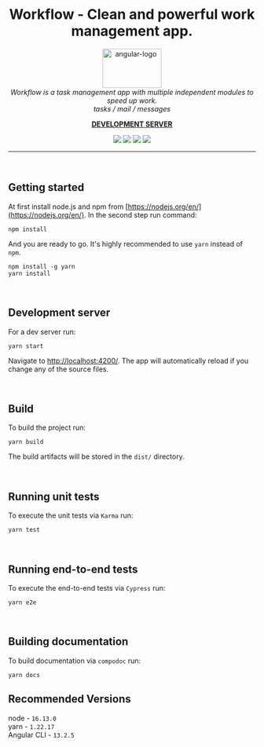 <h1 align="center">Workflow - Clean and powerful work management app.</h1>

<p align="center">
  <img src="https://workflow.adiantek.ovh/docs/assets/logo_with_text.svg" alt="angular-logo" width="120px" height="80px"/>
  <br>
  <i>Workflow is a task management app with multiple independent modules to speed up work.
    <br>tasks / mail / messages</i>
  <br>
</p>

<p align="center">
  <a href="https://workflow.adiantek.ovh/pl-PL/"><strong>DEVELOPMENT SERVER</strong></a>
  <br>
</p>

<p align="center" style="color:red">
  <img src="https://camo.githubusercontent.com/bb8c978f0a4b62e646273b8a5ea2ef05690184ae23d98109a0fc5cc5f450a6f8/68747470733a2f2f696d672e736869656c64732e696f2f62616467652f616e67756c61722d6c6f76652d626c75653f6c6f676f3d616e67756c617226616e67756c61723d6c6f7665" />
  <img src="https://workflow.adiantek.ovh/badges/badge-tests-result.svg" />
  <img src="https://workflow.adiantek.ovh/badges/badge-coverage.svg" />
  <img src="https://workflow.adiantek.ovh/badges/badge-documentation.svg" />
</p>

<hr>
<p><br/></p>

## Getting started
At first install node.js and npm from [https://nodejs.org/en/](https://nodejs.org/en/). In the second step run command:

```
npm install
```

And you are ready to go. It's highly recommended to use `yarn` instead of `npm`.
```
npm install -g yarn
yarn install
```
<p><br/></p>

## Development server

For a dev server run:
```
yarn start
```
Navigate to [http://localhost:4200/](http://localhost:4200/). The app will automatically reload if you change any of the source files.
<p><br/></p>

## Build

To build the project run:
```
yarn build
```
The build artifacts will be stored in the `dist/` directory.
<p><br/></p>

## Running unit tests

To execute the unit tests via `Karma` run:
```
yarn test
```
<p><br/></p>

## Running end-to-end tests

To execute the end-to-end tests via `Cypress` run:
```
yarn e2e
```
<p><br/></p>

## Building documentation
To build documentation via `compodoc` run:
```
yarn docs
```

## Recommended Versions
node - `16.13.0`<br>
yarn - `1.22.17`<br>
Angular CLI - `13.2.5`
